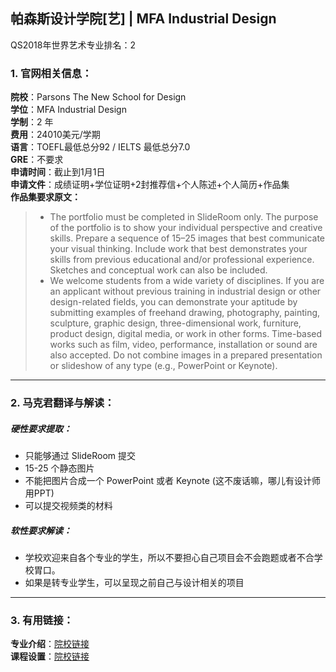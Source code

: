 ## 帕森斯设计学院[艺] | MFA Industrial Design
QS2018年世界艺术专业排名：2  

### 1. 官网相关信息：

**院校**：Parsons The New School for Design  
**学位**：MFA Industrial Design  
**学制**：2 年  
**费用**：24010美元/学期  
**语言**：TOEFL最低总分92 / IELTS 最低总分7.0  
**GRE**：不要求    
**申请时间**：截止到1月1日  
**申请文件**：成绩证明+学位证明+2封推荐信+个人陈述+个人简历+作品集  
**作品集要求原文：**   

> - The portfolio must be completed in SlideRoom only. The purpose of the portfolio is to show your individual perspective and creative skills. Prepare a sequence of 15–25 images that best communicate your visual thinking. Include work that best demonstrates your skills from previous educational and/or professional experience. Sketches and conceptual work can also be included.
> - We welcome students from a wide variety of disciplines. If you are an applicant without previous training in industrial design or other design-related fields, you can demonstrate your aptitude by submitting examples of freehand drawing, photography, painting, sculpture, graphic design, three-dimensional work, furniture, product design, digital media, or work in other forms. Time-based works such as film, video, performance, installation or sound are also accepted. Do not combine images in a prepared presentation or slideshow of any type (e.g., PowerPoint or Keynote).


---


### 2. 马克君翻译与解读：

##### 硬性要求提取：
- 只能够通过 SlideRoom 提交  
- 15-25 个静态图片  
- 不能把图片合成一个 PowerPoint 或者 Keynote (这不废话嘛，哪儿有设计师用PPT)  
- 可以提交视频类的材料

##### 软性要求解读：
- 学校欢迎来自各个专业的学生，所以不要担心自己项目会不会跑题或者不合学校胃口。  
- 如果是转专业学生，可以呈现之前自己与设计相关的项目  



---


### 3. 有用链接：

**专业介绍**：[院校链接](https://www.newschool.edu/parsons/mfa-industrial-design/)  
**课程设置**：[院校链接](https://www.newschool.edu/parsons/mfa-industrial-design/?show=program-curriculum)  
